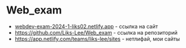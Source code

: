 # Web_exam
* [webdev-exam-2024-1-liks02.netlify.app](https://webdev-exam-2024-1-liks02.netlify.app/account) - ссылка на сайт
* https://github.com/Liks-Lee/Web_exam - ссылка на репозиторий
* https://app.netlify.com/teams/liks-lee/sites - нетлифай, мои сайты
